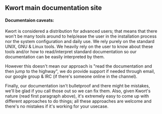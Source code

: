## Kwort main documentation site

#### Documentaion caveats:

Kwort is considered a distribution for advanced users; that means that there won't be many tools around to help/ease the user in the installation process nor the system configuration and daily use. We rely purely on the standard UNIX, GNU &amp; Linux tools. We heavily rely on the user to know about these tools and/or how to read/interpret standard documentation so our documentation can be easily interpreted by them.

However this doesn't mean our approach is "read the documentation and then jump to the highway", we do provide support if needed through email, our google group &amp; IRC (if there's someone online in the channel).

Finally, our documentation isn't bulletproof and there might be mistakes, we'll be glad if you call those out so we can fix them. Also, given Kwort's nature (read first paragraph above), it's extremely easy to come up with different approaches to do things; all these approaches are welcome and there's no mistakes if it's working for your usecase.


